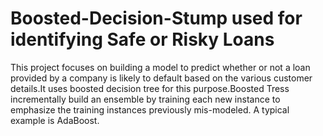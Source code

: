 # Boosted-Decision-Stump used for identifying Safe or Risky Loans

This project focuses on building a model to predict whether or not a loan provided by a company is likely to default based on the various customer details.It uses boosted decision tree for this purpose.Boosted Tress incrementally build an ensemble by training each new instance to emphasize the training instances previously mis-modeled. A typical example is AdaBoost.
